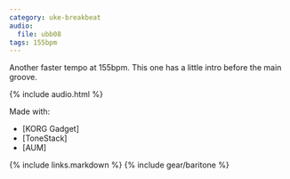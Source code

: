 ```yaml
---
category: uke-breakbeat
audio:
  file: ubb08
tags: 155bpm
---
```

Another faster tempo at 155bpm. This one has a little intro before the main groove.

{% include audio.html %}

Made with:

* [KORG Gadget]
* [ToneStack]
* [AUM]

{% include links.markdown %}
{% include gear/baritone %}